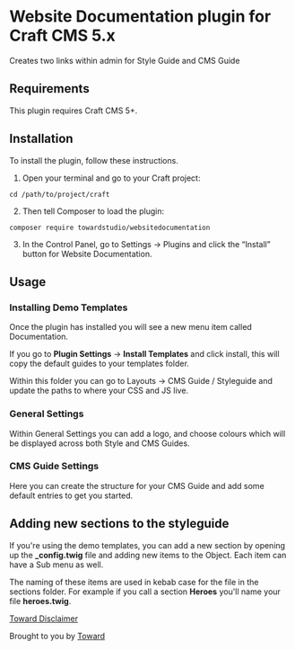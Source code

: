 # Website Documentation plugin for Craft CMS 5.x

Creates two links within admin for Style Guide and CMS Guide

## Requirements

This plugin requires Craft CMS 5+.

## Installation

To install the plugin, follow these instructions.

1. Open your terminal and go to your Craft project:

```
cd /path/to/project/craft
```

2. Then tell Composer to load the plugin:

```
composer require towardstudio/websitedocumentation
```

3. In the Control Panel, go to Settings → Plugins and click the “Install” button for Website Documentation.


## Usage

### Installing Demo Templates

Once the plugin has installed you will see a new menu item called Documentation.

If you go to **Plugin Settings** -> **Install Templates** and click install, this will copy the default guides to your templates folder.

Within this folder you can go to Layouts -> CMS Guide / Styleguide and update the paths to where your CSS and JS live.

### General Settings

Within General Settings you can add a logo, and choose colours which will be displayed across both Style and CMS Guides.

### CMS Guide Settings

Here you can create the structure for your CMS Guide and add some default entries to get you started.


## Adding new sections to the styleguide

If you're using the demo templates, you can add a new section by opening up the **_config.twig** file and adding new items to the Object. Each item can have a Sub menu as well.

The naming of these items are used in kebab case for the file in the sections folder. For example if you call a section **Heroes** you'll name your file **heroes.twig**.

[Toward Disclaimer](https://github.com/towardstudio/toward-open-source-disclaimer)

Brought to you by [Toward](https://toward.studio)
